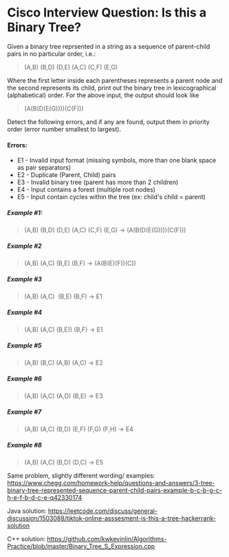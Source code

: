 # Cisco Interview Question: Is this a Binary Tree?

Given a binary tree reprsented in a string as a sequence of parent-child pairs in no particular order, i.e.:

> (A,B) (B,D) (D,E) (A,C) (C,F) (E,G) 

Where the first letter inside each parentheses represents a parent node and the second represents its child, print out the binary tree in lexicographical (alphabetical) order. For the above input, the output should look like

> (A(B(D(E(G))))(C(F)))

Detect the following errors, and if any are found, output them in priority order (error number smallest to largest).

#### Errors:
* E1 - Invalid input format (missing symbols, more than one blank space as pair separators)
* E2 - Duplicate (Parent, Child) pairs
* E3 - Invalid binary tree (parent has more than 2 children)
* E4 - Input contains a forest (multiple root nodes)
* E5 - Input contain cycles within the tree (ex: child's child = parent)

##### Example #1:
> (A,B) (B,D) (D,E) (A,C) (C,F) (E,G) -> (A(B(D(E(G))))(C(F)))

##### Example #2
> (A,B) (A,C) (B,E) (B,F) -> (A(B(E)(F))(C))

##### Example #3
> (A,B) (A,C)  &nbsp;(B,E) (B,F) -> E1

##### Example #4
> (A,B) (A,C) (B,E)) (B,F) -> E1

##### Example #5
> (A,B) (B,C) (A,B) (A,C) -> E2

##### Example #6
> (A,B) (A,C) (A,D) (B,E) -> E3

##### Example #7
> (A,B) (A,C) (B,D) (E,F) (F,G) (F,H) -> E4

##### Example #8
> (A,B) (A,C) (B,D) (D,C) -> E5

Same problem, slightly different wording/ examples: https://www.chegg.com/homework-help/questions-and-answers/3-tree-binary-tree-represented-sequence-parent-child-pairs-example-b-c-b-g-c-h-e-f-b-d-c-e-q42330174

Java solution: https://leetcode.com/discuss/general-discussion/1503088/tiktok-online-asssesment-is-this-a-tree-hackerrank-solution

C++ solution: https://github.com/kwkevinlin/Algorithms-Practice/blob/master/Binary_Tree_S_Expression.cpp

